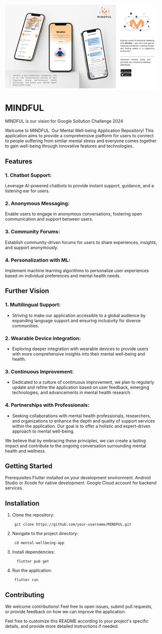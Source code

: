 ![MINDFUL](images/Mindful-Product-catalog-showcase.png)
# MINDFUL
MINDFUL is our vision for Google Sollution Challenge 2024


Welcome to MINDFUL. Our Mental Well-being Application Repository! This application aims to provide a comprehensive platform for users to connect to people suffering from similar mental stress and everyone comes together to gain well-being through innovative features and technologies.


## **Features**
### 1. **Chatbot Support:**
Leverage AI-powered chatbots to provide instant support, guidance, and a listening ear for users.

### 2. **Anonymous Messaging:**
Enable users to engage in anonymous conversations, fostering open communication and support between users.

### 3. **Community Forums:**
Establish community-driven forums for users to share experiences, insights, and support anonymously.

### 4.  Personalization with ML:
Implement machine learning algorithms to personalize user experiences based on individual preferences and mental health needs.

## Further Vision

### 1. **Multilingual Support:**
   - Striving to make our application accessible to a global audience by expanding language support and ensuring inclusivity for diverse communities.

### 2. **Wearable Device Integration:**
   - Exploring deeper integration with wearable devices to provide users with more comprehensive insights into their mental well-being and health.

### 3. **Continuous Improvement:**
   - Dedicated to a culture of continuous improvement, we plan to regularly update and refine the application based on user feedback, emerging technologies, and advancements in mental health research.

### 4. **Partnerships with Professionals:**
   - Seeking collaborations with mental health professionals, researchers, and organizations to enhance the depth and quality of support services within the application. Our goal is to offer a holistic and expert-driven approach to mental well-being.

We believe that by embracing these principles, we can create a lasting impact and contribute to the ongoing conversation surrounding mental health and wellness.


## Getting Started
Prerequisites
Flutter installed on your development environment.
Android Studio or Xcode for native development.
Google Cloud account for backend services.
## Installation
1. Clone the repository:


        git clone https://github.com/your-username/MINDFUL.git

2. Navigate to the project directory:

        cd mental-wellbeing-app

3. Install dependencies:

         flutter pub get

4. Run the application:

        flutter run

## Contributing
We welcome contributions! Feel free to open issues, submit pull requests, or provide feedback on how we can improve the application.



Feel free to customize this README according to your project's specific details, and provide more detailed instructions if needed.






